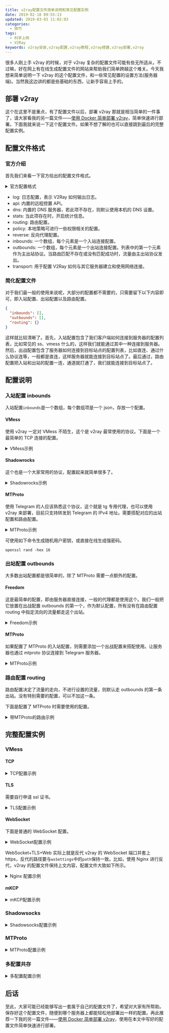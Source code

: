 ```yaml
---
title: v2ray配置文件简单说明和常见配置实例
date: 2019-02-18 09:55:13
updated: 2019-03-03 11:02:03
categories:
  - 技巧
tags:
  - 科学上网
  - V2Ray
keywords: v2ray安装,v2ray配置,v2ray教程,v2ray搭建,v2ray部署,v2ray
---
```


很多人刚上手 v2ray 的时候，对于 v2ray 复杂的配置文件可能有些无所适从，不过嘛，好在网上有在线生成配置文件的网站来帮助我们简单跨越这个难关。今天我想来简单说明一下 v2ray 的这个配置文件，和一些常见配置的设置方法(服务器端)。当然我这边讲的都是些基础的东西，让新手容易上手的。

<!--more-->

## 部署 v2ray

这个在这里不是重点，有了配置文件以后，部署 v2ray 那就是相当简单的一件事了，请大家看我的另一篇文件——[使用 Docker 简单部署 v2ray](https://www.iszy.cc/2019/02/18/docker-v2ray/)，简单快速进行部署。下面我就来说一下这个配置文件。如果不想了解的也可以直接跳到最后的完整配置实例。

## 配置文件格式

### 官方介绍

首先我们来看一下官方给出的配置文件格式。

<escape>
<details>
  <summary><a>官方配置格式</a></summary>
</escape>

```json
{
  "log": {},
  "api": {},
  "dns": {},
  "stats": {},
  "routing": {},
  "policy": {},
  "reverse": {},
  "inbounds": [],
  "outbounds": [],
  "transport": {}
}
```

<escape>
</details>
</escape>

- log: 日志配置，表示 V2Ray 如何输出日志。
- api: 内置的远程控置 API。
- dns: 内置的 DNS 服务器，若此项不存在，则默认使用本机的 DNS 设置。
- stats: 当此项存在时，开启统计信息。
- routing: 路由配置。
- policy: 本地策略可进行一些权限相关的配置。
- reverse: 反向代理配置。
- inbounds: 一个数组，每个元素是一个入站连接配置。
- outbounds: 一个数组，每个元素是一个出站连接配置。列表中的第一个元素作为主出站协议。当路由匹配不存在或没有匹配成功时，流量由主出站协议发出。
- transport: 用于配置 V2Ray 如何与其它服务器建立和使用网络连接。

### 简化配置文件

对于我们最一般的使用来说呢，大部分的配置都不需要的，只需要留下以下内容即可，即入站配置、出站配置以及路由配置。

```json
{
  "inbounds": [],
  "outbounds": [],
  "routing": {}
}
```

这样就比较清晰了。首先，入站配置包含了我们客户端如何连接到服务器的配置列表，比如常见的 ss、vmess 什么的，这样我们就能通过其中一种连接到服务器。然后，出战配置包含了服务器如何连接到目标站点的配置列表，比如直连、通过什么协议连等，一般都是直连，这样服务器就能连接到目标站点了。最后通过，路由配置把入站和出站的配置一连，通道就打通了，我们就能连接到目标站点了。

## 配置说明

### 入站配置 inbounds

入站配置`inbounds`是一个数组，每个数组项是一个 json，存放一个配置。

#### VMess

使用 v2ray 一定对 VMess 不陌生，这个是 v2ray 最常使用的协议。下面是一个最简单的 TCP 连接的配置。

<escape>
<details>
  <summary><a>VMess示例</a></summary>
</escape>

```json
"inbounds": [
  {
    "port": 6666, // 服务器监听端口
    "protocol": "vmess", // 主传入协议
    "settings": {
      "clients": [
        {
          "id": "937a376b-1723-40de-9815-3bcee70cc8b8", // 用户ID，客户端连接使用，必须保持一致。
          "alterId": 64 // 推荐16，一般使用64足够，也需要保持一致。
        }
      ]
    },
    "streamSettings": {} //更多配置，没有就空着
  }
]
```

<escape>
</details>
</escape>

#### Shadowrocks

这个也是一个大家常用的协议，配置起来就简单很多了。

<escape>
<details>
  <summary><a>Shadowrocks示例</a></summary>
</escape>

```json
"inbounds": [
  {
    "port": 6666, // 服务器监听端口
    "protocol": "shadowsocks", // 主传入协议
    "settings": {
      "method": "加密方式", //建议使用AHEAD加密(method为aes-256-gcm、aes-128-gcm、chacha20-poly1305即可开启AEAD)
      "password": "密码",
      "ota": false, //建议使用AHEAD加密，并关闭ota。
      "network": "tcp,udp" //可接收的网络连接类型，默认值为"tcp"。
    }
  }
]
```

<escape>
</details>
</escape>

#### MTProto

使用 Telegram 的人应该熟悉这个协议，这个就是 tg 专用代理，也可以使用 v2ray 来部署，目前只支持转发到 Telegram 的 IPv4 地址。需要搭配对应的出站配置和路由配置。

<escape>
<details>
  <summary><a>MTProto示例</a></summary>
</escape>

```json
"inbounds": [
  {
    "tag": "telegram-in", // 设定一个标签供路由使用，不需要在路由中指定的就不需要加tag
    "port": 6666, // 服务器监听端口
    "protocol": "mtproto", // 主传入协议
    "settings": {
      "users": [
        {
          "email": "love@v2ray.com", //用户邮箱，用于统计流量等辅助功能，个人使用无所谓
          "level": 0,
          "secret": "b0cbcef5a486d9636472ac27f8e11a9d" //用户密钥。必须为32个字符，仅可包含0到9和a到f之间的字符。
        }
      ]
    }
  }
]
```

<escape>
</details>
</escape>

可使用如下命令生成随机用户密钥，或直接在线生成强密码。

```shell
openssl rand -hex 16
```

### 出站配置 outbounds

大多数出站配置都是很简单的，除了 MTProto 需要一点额外的配置。

#### Freedom

这是最简单的配置，即由服务器直接连接，一般的代理都是使用这个。我们一般把它放置在出战配置 outbounds 的第一个，作为默认配置，所有没有在路由配置 routing 中指定流向的流量都走这个出站。

<escape>
<details>
  <summary><a>Freedom示例</a></summary>
</escape>

```json
"outbounds": [
  {
    "protocol": "freedom",
    "settings": {}
  }
}
```

<escape>
</details>
</escape>

#### MTProto

如果配置了 MTProto 的入站配置，则需要添加一个出战配置来搭配使用。让服务器也通过 mtproto 协议连接到 Telegram 服务器。

<escape>
<details>
  <summary><a>MTProto示例</a></summary>
</escape>

```json
"outbounds": [
  {
    "tag": "telegram-out", // 供路由使用
    "protocol": "mtproto",
    "settings": {}
  }
]
```

<escape>
</details>
</escape>

### 路由配置 routing

路由配置决定了流量的走向，不进行设置的流量，则默认走 outbounds 的第一条出站。没有特别需要的配置，可以不加这一条。

下面是配置了 MTProto 时需要使用的配置。

<escape>
<details>
  <summary><a>带MTProto的路由示例</a></summary>
</escape>

```json
"routing": {
  "domainStrategy": "AsIs",
  "rules": [
    {
      "type": "field",
      "inboundTag": ["telegram-in"],
      "outboundTag": "telegram-out"
    }
  ],
  "balancers": []
}
```

<escape>
</details>
</escape>

## 完整配置实例

### VMess

#### TCP

<escape>
<details>
  <summary><a>TCP配置示例</a></summary>
</escape>

```json
{
  "inbounds": [
    {
      "port": 6666,
      "protocol": "vmess",
      "settings": {
        "clients": [
          {
            "id": "937a376b-1723-40de-9815-3bcee70cc8b8",
            "alterId": 64
          }
        ]
      }
    }
  ],
  "outbounds": [
    {
      "protocol": "freedom",
      "settings": {}
    }
  ]
}
```

<escape>
</details>
</escape>

#### TLS

需要自行申请 ssl 证书。

<escape>
<details>
  <summary><a>TLS配置示例</a></summary>
</escape>

```json
{
  "inbounds": [
    {
      "port": 443, // 建议使用 443 端口
      "protocol": "vmess",
      "settings": {
        "clients": [
          {
            "id": "937a376b-1723-40de-9815-3bcee70cc8b8",
            "alterId": 64
          }
        ]
      }，
      "streamSettings": {
        "network": "tcp",
        "security": "tls", // 启用tls
        "tlsSettings": {
          "certificates": [
            {
              "certificateFile": "/etc/v2ray/v2ray.crt", // 证书文件
              "keyFile": "/etc/v2ray/v2ray.key" // 密钥文件
            }
          ]
        }
      }
    }
  ],
  "outbounds": [
    {
      "protocol": "freedom",
      "settings": {}
    }
  ]
}
```

<escape>
</details>
</escape>

#### WebSocket

下面是普通的 WebSocket 配置。

<escape>
<details>
  <summary><a>WebSocket配置示例</a></summary>
</escape>

```json
{
  "inbounds": [
    {
      "port": 6666,
      "protocol": "vmess",
      "settings": {
        "clients": [
          {
            "id": "937a376b-1723-40de-9815-3bcee70cc8b8",
            "alterId": 64
          }
        ]
      },
      "streamSettings": {
        "network": "ws",
        "wsSettings": {
          "path": "/ray"
        }
      }
    }
  ],
  "outbounds": [
    {
      "protocol": "freedom",
      "settings": {}
    }
  ]
}
```

<escape>
</details>
</escape>

WebSocket+TLS+Web 实际上就是反代 v2ray 的 WebSocket 端口并套上 https，反代的路径要与`wsSettings`中的`path`保持一致。比如，使用 Nginx 进行反代，v2ray 的配置文件保持上文内容，配置文件大致如下所示。

<escape>
<details>
  <summary><a>Nginx 配置示例</a></summary>
</escape>

```
server
    {
        listen 80;
        listen [::]:80;
        server_name www.example.com; //任意你想要的域名
        return 301 https://$host$request_uri;

        access_log off;
    }

server
    {
        listen 443 ssl http2;
        listen [::]:443 ssl http2;
        server_name www.example.com;

        ssl_certificate /etc/nginx/ssl/www.example.com/fullchain.cer;
        ssl_certificate_key /etc/nginx/ssl/www.example.com/www.example.com.key;
        ssl_session_timeout 5m;
        ssl_protocols TLSv1.2 TLSv1.3;
        ssl_prefer_server_ciphers on;
        ssl_ciphers TLS13-CHACHA20-POLY1305-SHA256:TLS13-AES-256-GCM-SHA384:TLS13-AES-128-GCM-SHA256:EECDH+CHACHA20:EECDH+AESGCM:EECDH+AES;
        ssl_session_cache builtin:1000 shared:SSL:10m;
        ssl_stapling on;
        ssl_stapling_verify on;
        resolver 1.1.1.1 1.0.0.1 223.5.5.5 valid=300s;
        resolver_timeout 5s;

        add_header Strict-Transport-Security "max-age=63072000; includeSubDomains; preload" always;

        location /ray {
            proxy_redirect off;
            proxy_pass http://127.0.0.1:6666;
            proxy_http_version 1.1;
            proxy_set_header Upgrade $http_upgrade;
            proxy_set_header Connection "upgrade";
            proxy_set_header Host $http_host;
        }

        access_log off;
    }
```

<escape>
</details>
</escape>

#### mKCP

<escape>
<details>
  <summary><a>mKCP配置示例</a></summary>
</escape>

```json
{
  "inbounds": [
    {
      "port": 6666,
      "protocol": "vmess",
      "settings": {
        "clients": [
          {
            "id": "937a376b-1723-40de-9815-3bcee70cc8b8",
            "alterId": 64
          }
        ]
      },
      "streamSettings": {
        "network": "mkcp",
        "kcpSettings": {
          "uplinkCapacity": 5,
          "downlinkCapacity": 100,
          "congestion": true,
          "header": {
            "type": "none"
          }
        }
      }
    }
  ],
  "outbounds": [
    {
      "protocol": "freedom",
      "settings": {}
    }
  ]
}
```

<escape>
</details>
</escape>

### Shadowsocks

<escape>
<details>
  <summary><a>Shadowsocks配置示例</a></summary>
</escape>

```json
{
  "inbounds": [
    {
      "port": 6666,
      "protocol": "shadowsocks",
      "settings": {
        "method": "aes-128-gcm",
        "password": "12345678",
        "ota": false,
        "network": "tcp,udp"
      }
    }
  ],
  "outbounds": [
    {
      "protocol": "freedom",
      "settings": {}
    }
  ]
}
```

<escape>
</details>
</escape>

### MTProto

<escape>
<details>
  <summary><a>MTProto配置示例</a></summary>
</escape>

```json
{
  "inbounds": [
    {
      "tag": "telegram-in",
      "port": 9714,
      "protocol": "mtproto",
      "settings": {
        "users": [
          {
            "email": "love@v2ray.com",
            "level": 0,
            "secret": "b0cbcef5a486d9636472ac27f8e11a9d"
          }
        ]
      }
    }
  ],
  "outbounds": [
    {
      "protocol": "freedom",
      "settings": {}
    },
    {
      "tag": "telegram-out",
      "protocol": "mtproto",
      "settings": {}
    }
  ],
  "routing": {
    "domainStrategy": "AsIs",
    "rules": [
      {
        "type": "field",
        "inboundTag": ["telegram-in"],
        "outboundTag": "telegram-out"
      }
    ],
    "balancers": []
  }
}
```

<escape>
</details>
</escape>

### 多配置共存

<escape>
<details>
  <summary><a>多配置配置示例</a></summary>
</escape>

```json
{
  "inbounds": [
    {
      "port": 6666,
      "protocol": "vmess",
      "settings": {
        "clients": [
          {
            "id": "937a376b-1723-40de-9815-3bcee70cc8b8",
            "alterId": 64
          }
        ]
      },
      "streamSettings": {
        "network": "ws",
        "wsSettings": {
          "path": "/ray"
        }
      }
    },
    {
      "port": 6667,
      "protocol": "shadowsocks",
      "settings": {
        "method": "aes-128-gcm",
        "password": "12345678",
        "ota": false,
        "network": "tcp,udp"
      }
    },
    {
      "tag": "telegram-in",
      "port": 6668,
      "protocol": "mtproto",
      "settings": {
        "users": [
          {
            "email": "love@v2ray.com",
            "level": 0,
            "secret": "b0cbcef5a486d9636472ac27f8e11a9d"
          }
        ]
      }
    }
  ],
  "outbounds": [
    {
      "protocol": "freedom",
      "settings": {}
    },
    {
      "tag": "telegram-out",
      "protocol": "mtproto",
      "settings": {}
    }
  ],
  "routing": {
    "domainStrategy": "AsIs",
    "rules": [
      {
        "type": "field",
        "inboundTag": ["telegram-in"],
        "outboundTag": "telegram-out"
      }
    ],
    "balancers": []
  }
}
```

<escape>
</details>
</escape>

## 后话

至此，大家可能已经能够写出一套属于自己的配置文件了，希望对大家有所帮助。保存好这个配置文件，随便到哪个服务器上都能轻松地部署出一样的配置。再此推荐一下我的另一篇文件——[使用 Docker 简单部署 v2ray](https://www.iszy.cc/2019/02/18/docker-v2ray/)，使用在本文中写好的配置文件简单快速进行部署。
